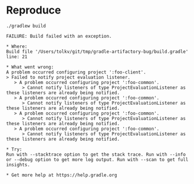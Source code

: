 # Reproduce

    ./gradlew build

    FAILURE: Build failed with an exception.

    * Where:
    Build file '/Users/tolkv/git/tmp/gradle-artifactory-bug/build.gradle' line: 21

    * What went wrong:
    A problem occurred configuring project ':foo-client'.
    > Failed to notify project evaluation listener.
       > A problem occurred configuring project ':foo-common'.
          > Cannot notify listeners of type ProjectEvaluationListener as these listeners are already being notified.
       > A problem occurred configuring project ':foo-common'.
          > Cannot notify listeners of type ProjectEvaluationListener as these listeners are already being notified.
       > A problem occurred configuring project ':foo-common'.
          > Cannot notify listeners of type ProjectEvaluationListener as these listeners are already being notified.
       > A problem occurred configuring project ':foo-common'.
          > Cannot notify listeners of type ProjectEvaluationListener as these listeners are already being notified.

    * Try:
    Run with --stacktrace option to get the stack trace. Run with --info or --debug option to get more log output. Run with --scan to get full insights.

    * Get more help at https://help.gradle.org


